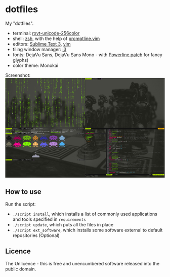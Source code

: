 dotfiles
========

My "dotfiles".


- terminal: [rxvt-unicode-256color](http://software.schmorp.de/pkg/rxvt-unicode.html)
- shell: [zsh](http://en.wikipedia.org/wiki/Z_shell), with the help of [promptline.vim](https://github.com/edkolev/promptline.vim)
- editors: [Sublime Text 3](http://sublimetext.com/3), [vim](http://www.vim.org/)
- tiling window manager: [i3](http://i3wm.org/)
- fonts: DejaVu Sans, DejaVu Sans Mono - with [Powerline patch](https://github.com/Lokaltog/powerline-fonts) for fancy glyphs)
- color theme: Monokai

Screenshot:
![screenshot](dotfiles.png)

## How to use
Run the script:
- `./script install`, which installs a list of commonly used applications and tools specified in `requirements`
- `./script update`, which puts all the files in place
- `./script ext_software`, which installs some software external to default repositories (Optional)

## Licence
The Unlicence - this is free and unencumbered software released into the public domain.
